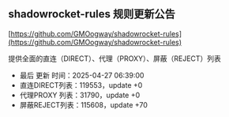 ## shadowrocket-rules 规则更新公告

[https://github.com/GMOogway/shadowrocket-rules](https://github.com/GMOogway/shadowrocket-rules)

提供全面的直连（DIRECT）、代理（PROXY）、屏蔽（REJECT）列表
- 最后 更新 时间：2025-04-27 06:39:00
- 直连DIRECT列表：119553，update +0
- 代理PROXY 列表：31790，update +0
- 屏蔽REJECT列表：115608，update +70